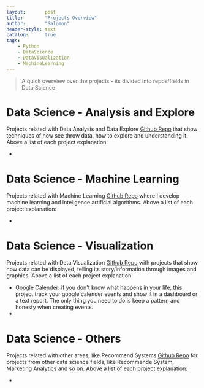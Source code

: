 ```yaml
---
layout:       post
title:        "Projects Overview"
author:       "Salomon"
header-style: text
catalog:      true
tags:
    - Python
    - DataScience
    - DataVisualization
    - MachineLearning
---
```


> A quick overview over the projects - its divided into repos/fields in Data Science


# Data Science - Analysis and Explore
Projects related with Data Analysis and Data Explore
[Github Repo](https://github.com/salomaoalves/DataScience_Analysis-Explore) that show techniques of how see throw data, how to explore and understanding it. Above a list of each project explanation:
  - []()

# Data Science - Machine Learning
Projects related with Machine Learning
[Github Repo](https://github.com/salomaoalves/DataScience_MachineLearning) where I develop machine learning and inteligence artificial algorithms. Above a list of each project explanation:
  - []()

# Data Science - Visualization
Projects related with Data Visualization
[Github Repo](https://github.com/salomaoalves/DataScience_Visualization) with projects that show how data can be displayed, telling its story/information through images and graphics. Above a list of each project explanation:
  - [Google Calender](https://salomaoalves.github.io/2023/11/12/GCalender/): if you don't know what happens in your life, this project track your google calender events and show it in a dashboard or a text report. The only thing you need to do is keep a pattern and honesty when creating events.
  - []()

# Data Science - Others
Projects related with other areas, like Recommend Systems
[Github Repo](https://github.com/salomaoalves/DataScience_Others) for projects from other data science fields, like Recommende System, Marketing Analytics and so on. Above a list of each project explanation:
  - []()
